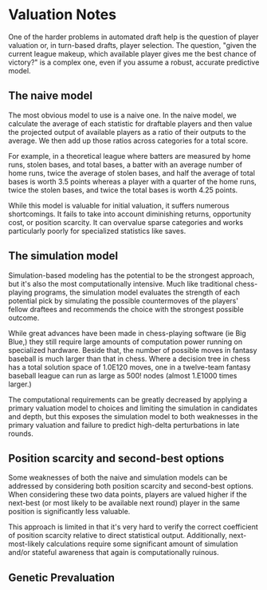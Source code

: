 # Valuation Notes

One of the harder problems in automated draft help is the question of player valuation or, in turn-based drafts, player selection. The question, "given the current league makeup, which available player gives me the best chance of victory?" is a complex one, even if you assume a robust, accurate predictive model.

## The naive model

The most obvious model to use is a naive one. In the naive model, we calculate the average of each statistic for draftable players and then value the projected output of available players as a ratio of their outputs to the average. We then add up those ratios across categories for a total score.

For example, in a theoretical league where batters are measured by home runs, stolen bases, and total bases, a batter with an average number of home runs, twice the average of stolen bases, and half the average of total bases is worth 3.5 points whereas a player with a quarter of the home runs, twice the stolen bases, and twice the total bases is worth 4.25 points.

While this model is valuable for initial valuation, it suffers numerous shortcomings. It fails to take into account diminishing returns, opportunity cost, or position scarcity. It can overvalue sparse categories and works particularly poorly for specialized statistics like saves.

## The simulation model

Simulation-based modeling has the potential to be the strongest approach, but it's also the most computationally intensive. Much like traditional chess-playing programs, the simulation model evaluates the strength of each potential pick by simulating the possible countermoves of the players' fellow draftees and recommends the choice with the strongest possible outcome.

While great advances have been made in chess-playing software (ie Big Blue,) they still require large amounts of computation power running on specialized hardware. Beside that, the number of possible moves in fantasy baseball is much larger than that in chess. Where a decision tree in chess has a total solution space of 1.0E120 moves, one in a twelve-team fantasy baseball league can run as large as 500! nodes (almost 1.E1000 times larger.)

The computational requirements can be greatly decreased by applying a primary valuation model to choices and limiting the simulation in candidates and depth, but this exposes the simulation model to both weaknesses in the primary valuation and failure to predict high-delta perturbations in late rounds.

## Position scarcity and second-best options

Some weaknesses of both the naive and simulation models can be addressed by considering both position scarcity and second-best options. When considering these two data points, players are valued higher if the next-best (or most likely to be available next round) player in the same position is significantly less valuable.

This approach is limited in that it's very hard to verify the correct coefficient of position scarcity relative to direct statistical output. Additionally, next-most-likely calculations require some significant amount of simulation and/or stateful awareness that again is computationally ruinous.

## Genetic Prevaluation


